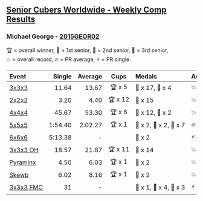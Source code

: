 <style>table {white-space: nowrap;}</style>

## [Senior Cubers Worldwide - Weekly Comp Results](/scw-comp/results/)
### Michael George - [2015GEOR02](https://www.worldcubeassociation.org/persons/2015GEOR02)

<span style="white-space: nowrap;">🏆 = overall winner</span>, <span style="white-space: nowrap;">🥇 = 1st senior</span>, <span style="white-space: nowrap;">🥈 = 2nd senior</span>, <span style="white-space: nowrap;">🥉 = 3rd senior</span>, <span style="white-space: nowrap;">💥 = overall record</span>, <span style="white-space: nowrap;">🔥 = PR average</span>, <span style="white-space: nowrap;">⚡ = PR single</span>.

| Event | Single | Average | Cups | Medals | Achievements|
| :-- | --: | --: | :--: | :-- | :-- |
| [3x3x3](333.md) | 11.64 | 13.67 | 🏆 x 5 | 🥇 x 17, 🥈 x 4 | 💥 x 5, 🔥 x 5, ⚡ x 3 |
| [2x2x2](222.md) | 3.20 | 4.40 | 🏆 x 12 | 🥇 x 15 | 💥 x 5, 🔥 x 3, ⚡ x 4 |
| [4x4x4](444.md) | 45.67 | 53.30 | 🏆 x 6 | 🥇 x 12, 🥈 x 2 | 💥 x 3, 🔥 x 2, ⚡ x 2 |
| [5x5x5](555.md) | 1:54.40 | 2:02.27 | 🏆 x 1 | 🥇 x 2, 🥈 x 2, 🥉 x 7 | 🔥 x 3, ⚡ x 2 |
| [6x6x6](666.md) | 5:13.38 | - |  | 🥉 x 2 | ⚡ x 6 |
| [3x3x3 OH](333oh.md) | 18.57 | 21.87 | 🏆 x 11 | 🥇 x 14 | 💥 x 5, 🔥 x 3, ⚡ x 5 |
| [Pyraminx](pyram.md) | 4.50 | 6.03 | 🏆 x 1 | 🥇 x 2 | 💥 x 2, 🔥 x 2, ⚡ x 2 |
| [Skewb](skewb.md) | 6.02 | 8.16 | 🏆 x 1 | 🥇 x 2 | 💥 x 1, 🔥 x 1, ⚡ x 1 |
| [3x3x3 FMC](333fm.md) | 31 | - |  | 🥇 x 1, 🥈 x 4, 🥉 x 3 | ⚡ x 3 |

<!-- Global site tag (gtag.js) - Google Analytics -->
<script async src="https://www.googletagmanager.com/gtag/js?id=UA-86348435-3"></script>
<script>window.dataLayer = window.dataLayer || []; function gtag() {dataLayer.push(arguments);} gtag('js', new Date()); gtag('config', 'UA-86348435-3');</script>
